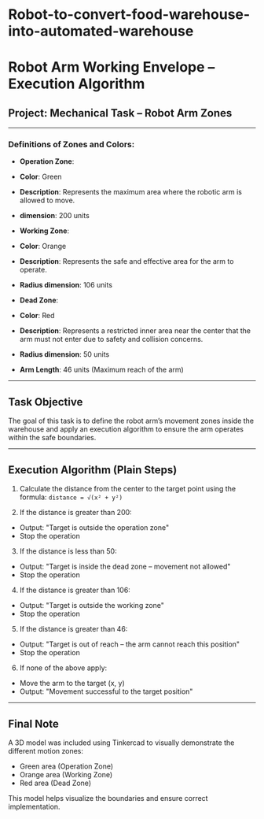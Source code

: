 # Robot-to-convert-food-warehouse-into-automated-warehouse
# Robot Arm Working Envelope – Execution Algorithm

## Project: Mechanical Task – Robot Arm Zones

---

### Definitions of Zones and Colors:

- **Operation Zone**:
- **Color**: Green
- **Description**: Represents the maximum area where the robotic arm is allowed to move.
- **dimension**: 200 units

- **Working Zone**:
- **Color**: Orange
- **Description**: Represents the safe and effective area for the arm to operate.
- **Radius dimension**: 106 units

- **Dead Zone**:
- **Color**: Red
- **Description**: Represents a restricted inner area near the center that the arm must not enter due to safety and collision concerns.
- **Radius dimension**: 50 units

- **Arm Length**: 46 units (Maximum reach of the arm)

---

## Task Objective

The goal of this task is to define the robot arm’s movement zones inside the warehouse and apply an execution algorithm to ensure the arm operates within the safe boundaries.

---

## Execution Algorithm (Plain Steps)

1. Calculate the distance from the center to the target point using the formula:
`distance = √(x² + y²)`

2. If the distance is greater than 200:
- Output: "Target is outside the operation zone"
- Stop the operation

3. If the distance is less than 50:
- Output: "Target is inside the dead zone – movement not allowed"
- Stop the operation

4. If the distance is greater than 106:
- Output: "Target is outside the working zone"
- Stop the operation

5. If the distance is greater than 46:
- Output: "Target is out of reach – the arm cannot reach this position"
- Stop the operation

6. If none of the above apply:
- Move the arm to the target (x, y)
- Output: "Movement successful to the target position"

---

## Final Note

A 3D model was included using Tinkercad to visually demonstrate the different motion zones:
- Green area (Operation Zone)
- Orange area (Working Zone)
- Red area (Dead Zone)

This model helps visualize the boundaries and ensure correct implementation.
